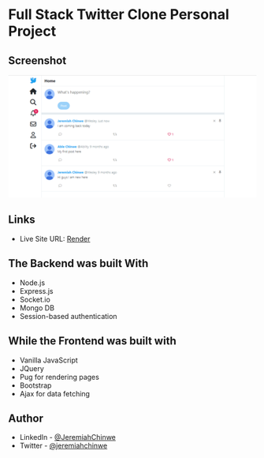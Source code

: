 # Full Stack Twitter Clone Personal Project

## Screenshot

![Desktop View](./public/images/twitter_clone_screenshot-min.png)

## Links

- Live Site URL: [Render](https://twitter-clone-fajm.onrender.com)

## The Backend was built With

- Node.js
- Express.js
- Socket.io
- Mongo DB
- Session-based authentication

## While the Frontend was built with

- Vanilla JavaScript
- JQuery
- Pug for rendering pages
- Bootstrap
- Ajax for data fetching

## Author

- LinkedIn - [@JeremiahChinwe](https://www.linkedin.com/in/jeremiah-chinwe-057180268)
- Twitter - [@jeremiahchinwe](https://www.twitter.com/jeremiahchinwe)

